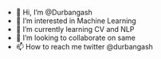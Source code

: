 - 👋 Hi, I’m @Durbangash
- 👀 I’m interested in Machine Learning
- 🌱 I’m currently learning CV and NLP
- 💞️ I’m looking to collaborate on same
- 📫 How to reach me twitter @durbangash 

<!---
Durbangash/Durbangash is a ✨ special ✨ repository because its `README.md` (this file) appears on your GitHub profile.
You can click the Preview link to take a look at your changes.
--->
